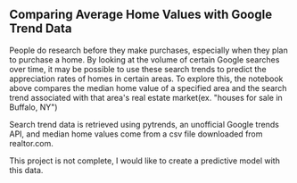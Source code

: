 ## Comparing Average Home Values with Google Trend Data

People do research before they make purchases, especially when they plan to purchase a home. By looking at the volume of certain Google searches over time, it may be possible to use these search trends to predict the appreciation rates of homes in certain areas. To explore this, the notebook above compares the median home value of a specified area and the search trend associated with that area's real estate market(ex. "houses for sale in Buffalo, NY")

Search trend data is retrieved using pytrends, an unofficial Google trends API, and median home values come from a csv file downloaded from realtor.com.

This project is not complete, I would like to create a predictive model with this data. 


